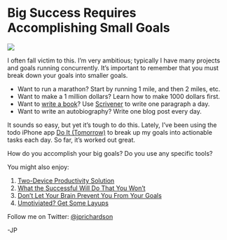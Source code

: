 <!--
id: 9586537488
link: http://loudjet.com/a/big-success-requires-accomplishing-small-goals
slug: big-success-requires-accomplishing-small-goals
date: Tue Aug 30 2011 09:01:00 GMT-0500 (CDT)
publish: 2011-08-030
tags: success, goals, productivity, self-improvement
-->


Big Success Requires Accomplishing Small Goals
==============================================

![](http://media.tumblr.com/tumblr_lqqv0mmcRi1qzbc4f.jpg)

I often fall victim to this. I’m very ambitious; typically I have many
projects and goals running concurrently. It’s important to remember that
you must break down your goals into smaller goals.

-   Want to run a marathon? Start by running 1 mile, and then 2 miles,
    etc.
-   Want to make a 1 million dollars? Learn how to make 1000 dollars
    first.
-   Want to [write a
    book](http://loudjet.com/a/i-will-write-an-ebook)?
    Use [Scrivener](http://www.literatureandlatte.com/scrivener.php) to
    write one paragraph a day.
-   Want to write an autobiography? Write one blog post every day.

It sounds so easy, but yet it’s tough to do this. Lately, I’ve been
using the todo iPhone app [Do It (Tomorrow)](http://tomorrow.do/) to
break up my goals into actionable tasks each day. So far, it’s worked
out great.

How do you accomplish your big goals? Do you use any specific tools?

You might also enjoy:

1.  [Two-Device Productivity
    Solution](http://loudjet.com/a/the-two-device-productivity-solution)
2.  [What the Successful Will Do That You
    Won’t](http://loudjet.com/a/what-the-successful-will-do-that-you-wont)
3.  [Don’t Let Your Brain Prevent You From Your
    Goals](http://loudjet.com/a/dont-let-brain-prevent-your-goals)
4.  [Umotiviated? Get Some
    Layups](http://loudjet.com/a/unmotivated-get-some-layups)

Follow me on Twitter: [@jprichardson](http://twitter.com/jprichardson)

-JP

